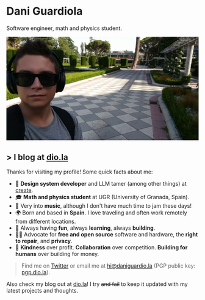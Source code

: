 # Dani Guardiola

Software engineer, math and physics student.

![me](./me.webp)

## > I blog at [dio.la](https://dio.la)

Thanks for visiting my profile! Some quick facts about me:

- 🎨 **Design system developer** and LLM tamer (among other things) at [create](https://create.xyz/).
- 🎓 **Math and physics student** at UGR (University of Granada, Spain).
- 🎵 Very into **music**, although I don't have much time to jam these days!
- 🌍 Born and based in **Spain**. I love traveling and often work remotely from different locations.
- 💙 Always having **fun**, always **learning**, always **building**.
- ✊🏽 Advocate for **free and open source** software and hardware, the **right to repair**, and **privacy**.
- 🌱 **Kindness** over profit. **Collaboration** over competition. **Building for humans** over building for money.

> Find me on [Twitter](https://twitter.com/daniguardio_la) or email me at [hi@daniguardio.la](mailto:hi@daniguardio.la) (PGP public key: [pgp.dio.la](https://pgp.dio.la/)).

Also check my blog out at [dio.la](https://dio.la)! I try ~~and fail~~ to keep it updated with my latest projects and thoughts.
